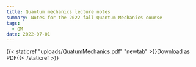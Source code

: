 ```yaml
---
title: Quantum mechanics lecture notes
summary: Notes for the 2022 fall Quantum Mechanics course
tags:
  - QM
date: 2022-07-01
---
```

{{< staticref "uploads/QuatumMechanics.pdf" "newtab" >}}Download as PDF{{< /staticref >}}